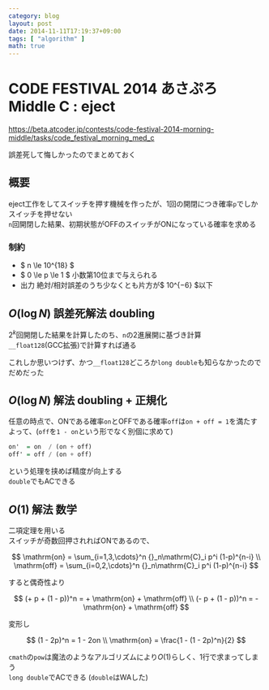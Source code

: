 ```yaml
---
category: blog
layout: post
date: 2014-11-11T17:19:37+09:00
tags: [ "algorithm" ]
math: true
---
```


# CODE FESTIVAL 2014 あさぷろ Middle C : eject

<https://beta.atcoder.jp/contests/code-festival-2014-morning-middle/tasks/code_festival_morning_med_c>

誤差死して悔しかったのでまとめておく

<!-- more -->

## 概要
eject工作をしてスイッチを押す機械を作ったが、1回の開閉につき確率`p`でしかスイッチを押せない  
`n`回開閉した結果、初期状態がOFFのスイッチがONになっている確率を求める

### 制約
-   $ n \le 10^{18} $
-   $ 0 \le p \le 1 $ 小数第10位まで与えられる
-   出力 絶対/相対誤差のうち少なくとも片方が$ 10^{−6} $以下

## $O(\log{N})$ 誤差死解法 doubling
$2^k$回開閉した結果を計算したのち、`n`の2進展開に基づき計算  
`__float128`(GCC拡張)で計算すれば通る

これしか思いつけず、かつ`__float128`どころか`long double`も知らなかったのでだめだった

## $O(\log{N})$ 解法 doubling + 正規化
任意の時点で、ONである確率`on`とOFFである確率`off`は`on + off = 1`を満たす
よって、(`off`を`1 - on`という形でなく別個に求めて)

``` haskell
on'  = on  / (on + off)
off' = off / (on + off)
```

という処理を挟めば精度が向上する  
`double`でもACできる

## $O(1)$ 解法 数学
二項定理を用いる  
スイッチが奇数回押されればONであるので、

$$
    \mathrm{on}  = \sum_{i=1,3,\cdots}^n {}_n\mathrm{C}_i p^i (1-p)^{n-i} \\
    \mathrm{off} = \sum_{i=0,2,\cdots}^n {}_n\mathrm{C}_i p^i (1-p)^{n-i}
$$

すると偶奇性より

$$
    (+ p + (1 - p))^n = + \mathrm{on} + \mathrm{off} \\
    (- p + (1 - p))^n = - \mathrm{on} + \mathrm{off}
$$

変形し

$$
    (1 - 2p)^n = 1 - 2on \\
    \mathrm{on} = \frac{1 - (1 - 2p)^n}{2}
$$

`cmath`の`pow`は魔法のようなアルゴリズムにより$O(1)$らしく、1行で求まってしまう  
`long double`でACできる (`double`はWAした)
